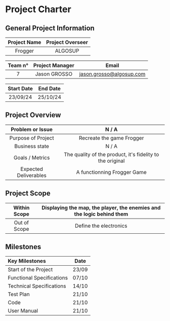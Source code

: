 # Project Charter

## General Project Information

| Project Name | Project Overseer |
| :----------: | :--------------: |
| Frogger      | ALGOSUP          |

| Team n°| Project Manager | Email                    |
| :----: | :-------------: | :----------------------: |
| 7      | Jason GROSSO    | [jason.grosso@algosup.com](jason.grosso@algosup.com)    |

| Start Date | End Date |
| :--------: | :------: |
| 23/09/24   | 25/10/24 |

## Project Overview

| Problem or Issue      | N / A                                                     |
| :-------------------: | :------:                                                  |
| Purpose of Project    | Recreate the game Frogger                                 |
| Business state        | N / A                                                     |
| Goals / Metrics       | The quality of the product, it's fidelity to the original |
| Expected Deliverables | A functionning Frogger Game                               |

## Project Scope

| Within Scope | Displaying the map, the player, the enemies and the logic behind them |
| :----------: | :-------------------------------------------------------------------: |
| Out of Scope | Define the electronics                                                |

## Milestones

| Key Milestones            | Date  |
| :------------------------ | :---: |
| Start of the Project      | 23/09 |
| Functional Specifications | 07/10 |
| Technical Specifications  | 14/10 |
| Test Plan                 | 21/10 |
| Code                      | 21/10 |
| User Manual               | 21/10 |
